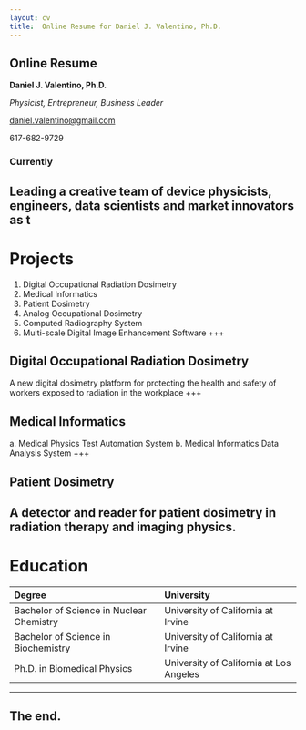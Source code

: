 ```yaml
---
layout: cv
title:  Online Resume for Daniel J. Valentino, Ph.D.
---
```

## Online Resume
**Daniel J. Valentino, Ph.D.**

*Physicist, Entrepreneur, Business Leader*

daniel.valentino@gmail.com

617-682-9729

### Currently
Leading a creative team of device physicists, engineers, data scientists and market innovators as t
---
# Projects
1. Digital Occupational Radiation Dosimetry
2. Medical Informatics
3. Patient Dosimetry
4. Analog Occupational Dosimetry
5. Computed Radiography System
6. Multi-scale Digital Image Enhancement Software
+++
## Digital Occupational Radiation Dosimetry
A new digital dosimetry platform for protecting the health and safety of workers exposed to radiation in the workplace
+++
## Medical Informatics
a. Medical Physics Test Automation System
b. Medical Informatics Data Analysis System
+++
## Patient Dosimetry
A detector and reader for patient dosimetry in radiation therapy and imaging physics.
---
# Education
|                                Degree                                |                University               |
|:--------------------------------------------------------------------|:---------------------------------------|
| Bachelor of Science in Nuclear Chemistry | University of California at Irvine |
| Bachelor of Science in Biochemistry | University of California at Irvine |
| Ph.D. in Biomedical Physics  | University of California at Los Angeles |

---
## The end.
<!--stackedit_data:
eyJoaXN0b3J5IjpbNzcwMTYwMTA5LC0yMzM4MTM4MTEsMTU4MD
M3NjE4MiwtNjMyNDc2MTQ0LDk3MTUxODc2MiwtNTIwNjQ0Mjg2
LC0xMjQzODI5M119
-->
